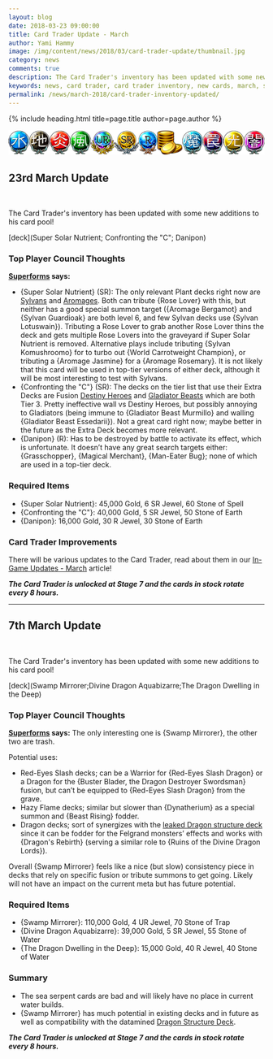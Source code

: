 ```yaml
---
layout: blog
date: 2018-03-23 09:00:00
title: Card Trader Update - March
author: Yami Hammy
image: /img/content/news/2018/03/card-trader-update/thumbnail.jpg
category: news
comments: true
description: The Card Trader's inventory has been updated with some new additions to his card pool. Check here for a review by the Top Player Council!
keywords: news, card trader, card trader inventory, new cards, march, super solar nutrient, confronting the c, danipon
permalink: /news/march-2018/card-trader-inventory-updated/
---
```


{% include heading.html title=page.title author=page.author %}

![banner](/img/content/global/card-trader-banner.png)

## 23rd March Update

<br>

The Card Trader's inventory has been updated with some new additions to his card pool! 

[deck](Super Solar Nutrient; Confronting the "C"; Danipon)

### Top Player Council Thoughts

**[Superforms](/top-player-council/superforms/) says:** 

- {Super Solar Nutrient} (SR): The only relevant Plant decks right now are [Sylvans](/guides/deck-types/sylvans-guide-intro-by-superforms/) and [Aromages](/tier-list/aromages/). Both can tribute {Rose Lover} with this, but neither has a good special summon target ({Aromage Bergamot} and {Sylvan Guardioak} are both level 6, and few Sylvan decks use {Sylvan Lotuswain}). Tributing a Rose Lover to grab another Rose Lover thins the deck and gets multiple Rose Lovers into the graveyard if Super Solar Nutrient is removed. Alternative plays include tributing {Sylvan Komushroomo} for to turbo out {World Carrotweight Champion}, or tributing a {Aromage Jasmine} for a {Aromage Rosemary}. It is not likely that this card will be used in top-tier versions of either deck, although it will be most interesting to test with Sylvans.
- {Confronting the "C"} (SR): The decks on the tier list that use their Extra Decks are Fusion [Destiny Heroes](/tier-list/destiny-heroes/) and [Gladiator Beasts](/guides/deck-types/gladiator-beasts-guide-by-brenduke/) which are both Tier 3. Pretty ineffective wall vs Destiny Heroes, but possibly annoying to Gladiators (being immune to {Gladiator Beast Murmillo} and walling {Gladiator Beast Essedarii}). Not a great card right now; maybe better in the future as the Extra Deck becomes more relevant.
- {Danipon} (R): Has to be destroyed by battle to activate its effect, which is unfortunate. It doesn’t have any great search targets either: {Grasschopper}, {Magical Merchant}, {Man-Eater Bug}; none of which are used in a top-tier deck.

### Required Items
- {Super Solar Nutrient}: 45,000 Gold, 6 SR Jewel, 60 Stone of Spell
- {Confronting the "C"}: 40,000 Gold, 5 SR Jewel, 50 Stone of Earth
- {Danipon}: 16,000 Gold, 30 R Jewel, 30 Stone of Earth 

### Card Trader Improvements
There will be various updates to the Card Trader, read about them in our [In-Game Updates - March](/news/march-2018/in-game-updates/#card-trader-improvements) article!

***The Card Trader is unlocked at Stage 7 and the cards in stock rotate every 8 hours.***

---

## 7th March Update

<br>

The Card Trader's inventory has been updated with some new additions to his card pool! 

[deck](Swamp Mirrorer;Divine Dragon Aquabizarre;The Dragon Dwelling in the Deep)

### Top Player Council Thoughts 

**[Superforms](/top-player-council/superforms/) says:** 
The only interesting one is {Swamp Mirrorer}, the other two are trash. 

Potential uses:
- Red-Eyes Slash decks; can be a Warrior for {Red-Eyes Slash Dragon} or a Dragon for the {Buster Blader, the Dragon Destroyer Swordsman} fusion, but can’t be equipped to {Red-Eyes Slash Dragon} from the grave.
- Hazy Flame decks; similar but slower than {Dynatherium} as a special summon and {Beast Rising} fodder.
- Dragon decks; sort of synergizes with the [leaked Dragon structure deck](/news/february-2018/leaked-structure-decks/) since it can be fodder for the Felgrand monsters’ effects and works with {Dragon's Rebirth} (serving a similar role to {Ruins of the Divine Dragon Lords}).

Overall {Swamp Mirrorer} feels like a nice (but slow) consistency piece in decks that rely on specific fusion or tribute summons to get going. Likely will not have an impact on the current meta but has future potential.

### Required Items

- {Swamp Mirrorer}: 110,000 Gold, 4 UR Jewel, 70 Stone of Trap
- {Divine Dragon Aquabizarre}: 39,000 Gold, 5 SR Jewel, 55 Stone of Water
- {The Dragon Dwelling in the Deep}: 15,000 Gold, 40 R Jewel, 40 Stone of Water

### Summary

- The sea serpent cards are bad and will likely have no place in current water builds. 
- {Swamp Mirrorer} has much potential in existing decks and in future as well as compatibility with the datamined [Dragon Structure Deck](/news/february-2018/datamined-discoveries/#dragon-structure-deck). 

***The Card Trader is unlocked at Stage 7 and the cards in stock rotate every 8 hours.***